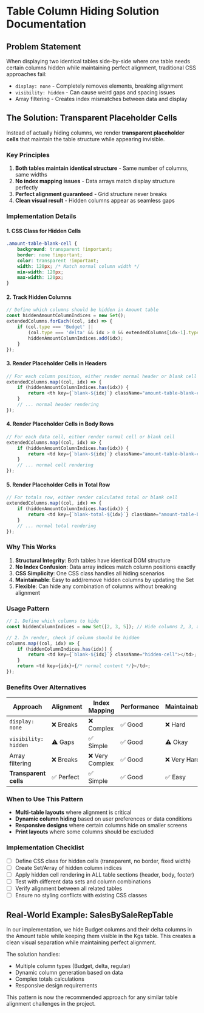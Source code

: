 # Table Column Hiding Solution Documentation

## Problem Statement
When displaying two identical tables side-by-side where one table needs certain columns hidden while maintaining perfect alignment, traditional CSS approaches fail:

- `display: none` - Completely removes elements, breaking alignment
- `visibility: hidden` - Can cause weird gaps and spacing issues  
- Array filtering - Creates index mismatches between data and display

## The Solution: Transparent Placeholder Cells

Instead of actually hiding columns, we render **transparent placeholder cells** that maintain the table structure while appearing invisible.

### Key Principles

1. **Both tables maintain identical structure** - Same number of columns, same widths
2. **No index mapping issues** - Data arrays match display structure perfectly
3. **Perfect alignment guaranteed** - Grid structure never breaks
4. **Clean visual result** - Hidden columns appear as seamless gaps

### Implementation Details

#### 1. CSS Class for Hidden Cells
```css
.amount-table-blank-cell {
    background: transparent !important;
    border: none !important;
    color: transparent !important;
    width: 120px; /* Match normal column width */
    min-width: 120px;
    max-width: 120px;
}
```

#### 2. Track Hidden Columns
```javascript
// Define which columns should be hidden in Amount table
const hiddenAmountColumnIndices = new Set();
extendedColumns.forEach((col, idx) => {
    if (col.type === 'Budget' || 
        (col.type === 'delta' && idx > 0 && extendedColumns[idx-1].type === 'Budget')) {
        hiddenAmountColumnIndices.add(idx);
    }
});
```

#### 3. Render Placeholder Cells in Headers
```javascript
// For each column position, either render normal header or blank cell
extendedColumns.map((col, idx) => {
    if (hiddenAmountColumnIndices.has(idx)) {
        return <th key={`blank-${idx}`} className="amount-table-blank-cell"></th>;
    }
    // ... normal header rendering
});
```

#### 4. Render Placeholder Cells in Body Rows
```javascript
// For each data cell, either render normal cell or blank cell
extendedColumns.map((col, idx) => {
    if (hiddenAmountColumnIndices.has(idx)) {
        return <td key={`blank-${idx}`} className="amount-table-blank-cell"></td>;
    }
    // ... normal cell rendering
});
```

#### 5. Render Placeholder Cells in Total Row
```javascript
// For totals row, either render calculated total or blank cell
extendedColumns.map((col, idx) => {
    if (hiddenAmountColumnIndices.has(idx)) {
        return <td key={`blank-total-${idx}`} className="amount-table-blank-cell"></td>;
    }
    // ... normal total rendering
});
```

### Why This Works

1. **Structural Integrity**: Both tables have identical DOM structure
2. **No Index Confusion**: Data array indices match column positions exactly
3. **CSS Simplicity**: One CSS class handles all hiding scenarios
4. **Maintainable**: Easy to add/remove hidden columns by updating the Set
5. **Flexible**: Can hide any combination of columns without breaking alignment

### Usage Pattern

```javascript
// 1. Define which columns to hide
const hiddenColumnIndices = new Set([2, 3, 5]); // Hide columns 2, 3, and 5

// 2. In render, check if column should be hidden
columns.map((col, idx) => {
    if (hiddenColumnIndices.has(idx)) {
        return <td key={`blank-${idx}`} className="hidden-cell"></td>;
    }
    return <td key={idx}>{/* normal content */}</td>;
});
```

### Benefits Over Alternatives

| Approach | Alignment | Index Mapping | Performance | Maintainability |
|----------|-----------|---------------|-------------|-----------------|
| `display: none` | ❌ Breaks | ❌ Complex | ✅ Good | ❌ Hard |
| `visibility: hidden` | ⚠️ Gaps | ✅ Simple | ✅ Good | ⚠️ Okay |
| Array filtering | ❌ Breaks | ❌ Very Complex | ✅ Good | ❌ Very Hard |
| **Transparent cells** | ✅ Perfect | ✅ Simple | ✅ Good | ✅ Easy |

### When to Use This Pattern

- **Multi-table layouts** where alignment is critical
- **Dynamic column hiding** based on user preferences or data conditions
- **Responsive designs** where certain columns hide on smaller screens
- **Print layouts** where some columns should be excluded

### Implementation Checklist

- [ ] Define CSS class for hidden cells (transparent, no border, fixed width)
- [ ] Create Set/Array of hidden column indices
- [ ] Apply hidden cell rendering in ALL table sections (header, body, footer)
- [ ] Test with different data sets and column combinations
- [ ] Verify alignment between all related tables
- [ ] Ensure no styling conflicts with existing CSS classes

## Real-World Example: SalesBySaleRepTable

In our implementation, we hide Budget columns and their delta columns in the Amount table while keeping them visible in the Kgs table. This creates a clean visual separation while maintaining perfect alignment.

The solution handles:
- Multiple column types (Budget, delta, regular)
- Dynamic column generation based on data
- Complex totals calculations
- Responsive design requirements

This pattern is now the recommended approach for any similar table alignment challenges in the project. 